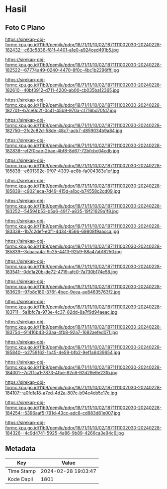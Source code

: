 # Hasil

## Foto C Plano

https://sirekap-obj-formc.kpu.go.id/11b9/pemilu/pdpr/18/71/11/10/02/1871111002030-20240228-182432--c63c5836-f81f-4401-a1e0-a924ced491b5.jpg

https://sirekap-obj-formc.kpu.go.id/11b9/pemilu/pdpr/18/71/11/10/02/1871111002030-20240228-182522--67774a49-0240-4470-8f0c-4bc1b2296fff.jpg

https://sirekap-obj-formc.kpu.go.id/11b9/pemilu/pdpr/18/71/11/10/02/1871111002030-20240228-182610--40bf3912-d711-4200-ab00-cb035ba12365.jpg

https://sirekap-obj-formc.kpu.go.id/11b9/pemilu/pdpr/18/71/11/10/02/1871111002030-20240228-182701--b7ce0c2f-0c41-45b9-970a-c1716bd70fd7.jpg

https://sirekap-obj-formc.kpu.go.id/11b9/pemilu/pdpr/18/71/11/10/02/1871111002030-20240228-182750--2fc2c82d-58de-48c7-acb7-d859034b9a84.jpg

https://sirekap-obj-formc.kpu.go.id/11b9/pemilu/pdpr/18/71/11/10/02/1871111002030-20240228-182838--ef2f0cae-2bae-4bf8-8d67-72bfcbc04cdb.jpg

https://sirekap-obj-formc.kpu.go.id/11b9/pemilu/pdpr/18/71/11/10/02/1871111002030-20240228-185838--e601392c-0f07-4339-ac8b-fa004383e1ef.jpg

https://sirekap-obj-formc.kpu.go.id/11b9/pemilu/pdpr/18/71/11/10/02/1871111002030-20240228-185839--c9021eca-7d49-415d-a1bc-b74558c2cd09.jpg

https://sirekap-obj-formc.kpu.go.id/11b9/pemilu/pdpr/18/71/11/10/02/1871111002030-20240228-183252--54594b53-b5a6-4917-a835-19f21629a1f8.jpg

https://sirekap-obj-formc.kpu.go.id/11b9/pemilu/pdpr/18/71/11/10/02/1871111002030-20240228-183338--1b7c2def-e0f1-4d34-8566-69808f9aacca.jpg

https://sirekap-obj-formc.kpu.go.id/11b9/pemilu/pdpr/18/71/11/10/02/1871111002030-20240228-185839--3daaca4a-9c25-4413-92b9-88a47ab18250.jpg

https://sirekap-obj-formc.kpu.go.id/11b9/pemilu/pdpr/18/71/11/10/02/1871111002030-20240228-183541--0dc1a20b-de72-4719-afc0-7a730b174e58.jpg

https://sirekap-obj-formc.kpu.go.id/11b9/pemilu/pdpr/18/71/11/10/02/1871111002030-20240228-183629--97b8c180-376f-4bec-9eea-ae84635763f2.jpg

https://sirekap-obj-formc.kpu.go.id/11b9/pemilu/pdpr/18/71/11/10/02/1871111002030-20240228-183711--5a1bfc7a-973e-4c37-82dd-8a7f9d94aeac.jpg

https://sirekap-obj-formc.kpu.go.id/11b9/pemilu/pdpr/18/71/11/10/02/1871111002030-20240228-183754--91416b43-33aa-4fb8-92a7-1682aefed07f.jpg

https://sirekap-obj-formc.kpu.go.id/11b9/pemilu/pdpr/18/71/11/10/02/1871111002030-20240228-185840--b2759162-1b45-4e59-bfb2-9ef1a6439654.jpg

https://sirekap-obj-formc.kpu.go.id/11b9/pemilu/pdpr/18/71/11/10/02/1871111002030-20240228-184001--7c2f1ca1-7873-4fbe-92c6-92d29e9e23fb.jpg

https://sirekap-obj-formc.kpu.go.id/11b9/pemilu/pdpr/18/71/11/10/02/1871111002030-20240228-184107--a0fdfa18-a7ed-4d2a-807c-b94c4cb5c17e.jpg

https://sirekap-obj-formc.kpu.go.id/11b9/pemilu/pdpr/18/71/11/10/02/1871111002030-20240228-184254--5396aaf5-791d-43cc-adc8-cd883d81e007.jpg

https://sirekap-obj-formc.kpu.go.id/11b9/pemilu/pdpr/18/71/11/10/02/1871111002030-20240228-184326--4c9d4741-5925-4a86-9b89-4266ca3e94c6.jpg


## Metadata

| Key        | Value               |
| ---------- | ------------------- |
| Time Stamp | 2024-02-28 19:03:47 |
| Kode Dapil | 1801                |



